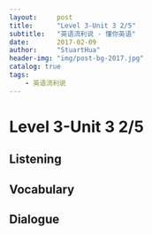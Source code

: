 ```yaml
---
layout:     post
title:      "Level 3-Unit 3 2/5"
subtitle:   "英语流利说 - 懂你英语"
date:       2017-02-09
author:     "StuartHua"
header-img: "img/post-bg-2017.jpg"
catalog: true
tags:
    - 英语流利说
---
```


# Level 3-Unit 3 2/5

<!-- more -->

## Listening



## Vocabulary



## Dialogue



